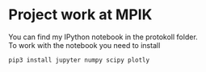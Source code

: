 # Project work at MPIK
You can find my IPython notebook in the protokoll folder.  
To work with the notebook you need to install
```
pip3 install jupyter numpy scipy plotly
```
